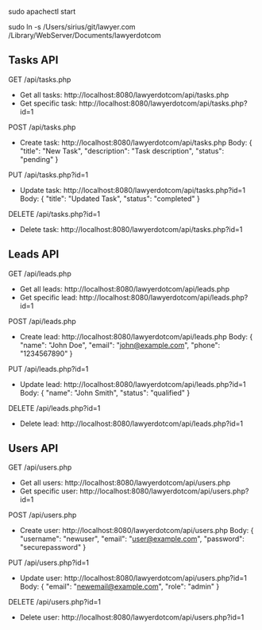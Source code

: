 sudo apachectl start

sudo ln -s /Users/sirius/git/lawyer.com /Library/WebServer/Documents/lawyerdotcom

## Tasks API

GET /api/tasks.php
- Get all tasks: http://localhost:8080/lawyerdotcom/api/tasks.php
- Get specific task: http://localhost:8080/lawyerdotcom/api/tasks.php?id=1

POST /api/tasks.php
- Create task: http://localhost:8080/lawyerdotcom/api/tasks.php
  Body: {
    "title": "New Task",
    "description": "Task description",
    "status": "pending"
  }

PUT /api/tasks.php?id=1
- Update task: http://localhost:8080/lawyerdotcom/api/tasks.php?id=1
  Body: {
    "title": "Updated Task",
    "status": "completed"
  }

DELETE /api/tasks.php?id=1
- Delete task: http://localhost:8080/lawyerdotcom/api/tasks.php?id=1

## Leads API

GET /api/leads.php
- Get all leads: http://localhost:8080/lawyerdotcom/api/leads.php
- Get specific lead: http://localhost:8080/lawyerdotcom/api/leads.php?id=1

POST /api/leads.php
- Create lead: http://localhost:8080/lawyerdotcom/api/leads.php
  Body: {
    "name": "John Doe",
    "email": "john@example.com",
    "phone": "1234567890"
  }

PUT /api/leads.php?id=1
- Update lead: http://localhost:8080/lawyerdotcom/api/leads.php?id=1
  Body: {
    "name": "John Smith",
    "status": "qualified"
  }

DELETE /api/leads.php?id=1
- Delete lead: http://localhost:8080/lawyerdotcom/api/leads.php?id=1

## Users API

GET /api/users.php
- Get all users: http://localhost:8080/lawyerdotcom/api/users.php
- Get specific user: http://localhost:8080/lawyerdotcom/api/users.php?id=1

POST /api/users.php
- Create user: http://localhost:8080/lawyerdotcom/api/users.php
  Body: {
    "username": "newuser",
    "email": "user@example.com",
    "password": "securepassword"
  }

PUT /api/users.php?id=1
- Update user: http://localhost:8080/lawyerdotcom/api/users.php?id=1
  Body: {
    "email": "newemail@example.com",
    "role": "admin"
  }

DELETE /api/users.php?id=1
- Delete user: http://localhost:8080/lawyerdotcom/api/users.php?id=1

